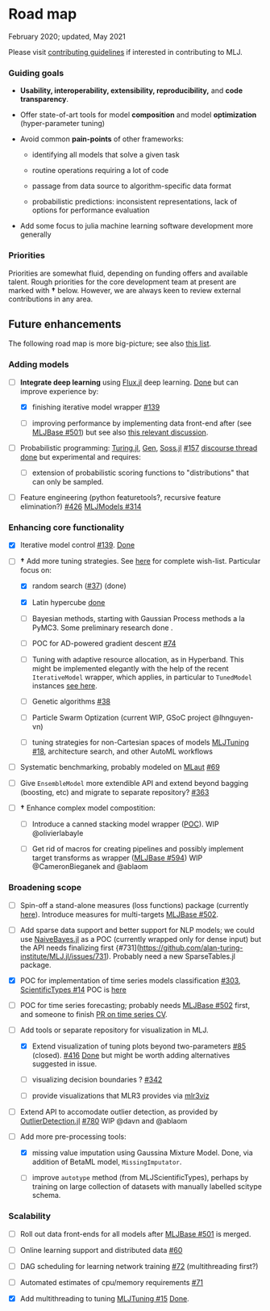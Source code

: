 # Road map

February 2020; updated, May 2021

Please visit [contributing guidelines](CONTRIBUTING.md) if interested
in contributing to MLJ.

### Guiding goals

-   **Usability, interoperability, extensibility, reproducibility,**
	and **code transparency**.

-   Offer state-of-art tools for model **composition** and model
	**optimization** (hyper-parameter tuning)

-   Avoid common **pain-points** of other frameworks:

	-   identifying all models that solve a given task

	-   routine operations requiring a lot of code

	-   passage from data source to algorithm-specific data format

	-   probabilistic predictions: inconsistent representations, lack
		of options for performance evaluation

-   Add some focus to julia machine learning software development more
	generally

### Priorities

Priorities are somewhat fluid, depending on funding offers and
available talent. Rough priorities for the core development team at
present are marked with **†** below. However, we are always keen to
review external contributions in any area.

## Future enhancements

The following road map is more big-picture; see also [this
list](https://github.com/alan-turing-institute/MLJ.jl/issues/673).


### Adding models

- [ ] **Integrate deep learning** using [Flux.jl](https://github.com/FluxML/Flux.jl.git) deep learning.  [Done](https://github.com/alan-turing-institute/MLJFlux.jl) but can
  improve experience by:
  
  - [x] finishing iterative model wrapper [#139](https://github.com/alan-turing-institute/MLJ.jl/issues/139)
  
  - [ ] improving performance by implementing data front-end after (see [MLJBase
  #501](https://github.com/alan-turing-institute/MLJBase.jl/pull/501)) but see also [this relevant discussion](https://github.com/FluxML/MLJFlux.jl/issues/97). 


-  [ ] Probabilistic programming:
   [Turing.jl](https://github.com/TuringLang/Turing.jl),
   [Gen](https://github.com/probcomp/Gen),
   [Soss.jl](https://github.com/cscherrer/Soss.jl.git)
   [#157](https://github.com/alan-turing-institute/MLJ.jl/issues/157)
   [discourse
   thread](https://discourse.julialang.org/t/ppl-connection-to-mlj-jl/28736)
   [done](https://github.com/tlienart/SossMLJ.jl) but experimental and
   requires:
   
   - [ ] extension of probabilistic scoring functions to
     "distributions" that can only be sampled.

-   [ ] Feature engineering (python featuretools?, recursive feature
	elimination?)
	[#426](https://github.com/alan-turing-institute/MLJ.jl/issues/426) [MLJModels #314](https://github.com/alan-turing-institute/MLJModels.jl/issues/314)


### Enhancing core functionality

-   [x] Iterative model control [#139](https://github.com/alan-turing-institute/MLJ.jl/issues/139). [Done](https://github.com/JuliaAI/MLJIteration.jl)

-   [ ] **†** Add more tuning
	strategies. See [here](https://github.com/alan-turing-institute/MLJTuning.jl#what-is-provided-here)
	for complete
	wish-list. Particular focus on:
	
	- [x] random search
	([#37](https://github.com/alan-turing-institute/MLJ.jl/issues/37))
	(done)
	
	- [x] Latin hypercube
      [done](https://github.com/alan-turing-institute/MLJTuning.jl/pull/96)
	
	- [ ] Bayesian methods, starting with Gaussian Process methods a
      la PyMC3. Some preliminary research done .
	
	- [ ] POC for AD-powered gradient descent [#74](https://github.com/alan-turing-institute/MLJ.jl/issues/74)
	
	- [ ] Tuning with adaptive resource allocation, as in
      Hyperband. This might be implemented elegantly with the help of
      the recent `IterativeModel` wrapper, which applies, in
      particular to `TunedModel` instances [see
      here](https://alan-turing-institute.github.io/MLJ.jl/dev/controlling_iterative_models/#Using-training-losses,-and-controlling-model-tuning).
	  
	- [ ] Genetic algorithms
[#38](https://github.com/alan-turing-institute/MLJ.jl/issues/38)

	- [ ] Particle Swarm Optization (current WIP, GSoC project @lhnguyen-vn)
	
	- [ ] tuning strategies for non-Cartesian spaces of models [MLJTuning
	#18](https://github.com/alan-turing-institute/MLJTuning.jl/issues/18), architecture search, and other AutoML workflows

- [ ]  Systematic benchmarking, probably modeled on
	[MLaut](https://arxiv.org/abs/1901.03678) [#69](https://github.com/alan-turing-institute/MLJ.jl/issues/74)

- [ ]   Give `EnsembleModel` more extendible API and extend beyond bagging
	(boosting, etc) and migrate to separate repository?
	[#363](https://github.com/alan-turing-institute/MLJ.jl/issues/363)

- [ ]  **†** Enhance complex model compostition: 

    - [ ] Introduce a canned
	stacking model wrapper ([POC](https://alan-turing-institute.github.io/DataScienceTutorials.jl/getting-started/stacking/)). WIP @olivierlabayle
	
	- [ ] Get rid of macros for creating pipelines and possibly
	implement target transforms as wrapper ([MLJBase
	#594](https://github.com/alan-turing-institute/MLJ.jl/issues/594))
	WIP @CameronBieganek and @ablaom


### Broadening scope

- [ ]  Spin-off a stand-alone measures (loss functions) package
	(currently
	[here](https://github.com/alan-turing-institute/MLJBase.jl/tree/master/src/measures)). Introduce
	measures for multi-targets [MLJBase
	#502](https://github.com/alan-turing-institute/MLJBase.jl/issues/502).

- [ ] Add sparse data support and better support for NLP models; we
	could use [NaiveBayes.jl](https://github.com/dfdx/NaiveBayes.jl)
	as a POC (currently wrapped only for dense input) but the API
	needs finalizing first
	{#731](https://github.com/alan-turing-institute/MLJ.jl/issues/731). Probably
	need a new SparseTables.jl package.

- [x] POC for implementation of time series models classification
	[#303](https://github.com/alan-turing-institute/MLJ.jl/issues/303),
	[ScientificTypes #14](https://github.com/alan-turing-institute/ScientificTypes.jl/issues/14) POC is [here](https://github.com/alan-turing-institute/TimeSeriesClassification.jl)

- [ ]   POC for time series forecasting; probably needs [MLJBase
	#502](https://github.com/alan-turing-institute/MLJBase.jl/issues/502)
	first, and someone to finish [PR on time series
	CV](https://github.com/alan-turing-institute/MLJBase.jl/pull/331).
	
- [ ]   Add tools or separate repository for visualization in MLJ. 

    - [x] Extend visualization of tuning plots beyond two-parameters
	[#85](https://github.com/alan-turing-institute/MLJ.jl/issues/85)
	(closed).
	[#416](https://github.com/alan-turing-institute/MLJ.jl/issues/416)
	[Done](https://github.com/alan-turing-institute/MLJTuning.jl/pull/121) but might be worth adding alternatives suggested in issue.
	
	- [ ] visualizing decision boundaries ? [#342](https://github.com/alan-turing-institute/MLJ.jl/issues/342)
	
	- [ ] provide visualizations that MLR3 provides via [mlr3viz](https://github.com/mlr-org/mlr3viz)
	
- [ ] Extend API to accomodate outlier detection, as provided by [OutlierDetection.jl](https://github.com/davnn/OutlierDetection.jl) [#780](https://github.com/alan-turing-institute/MLJ.jl/issues/780) WIP @davn and @ablaom

- [ ] Add more pre-processing tools:

  - [x] missing value imputation using Gaussina Mixture Model. Done,
    via addition of BetaML model, `MissingImputator`.
	
  - [ ] improve `autotype` method (from MLJScientificTypes), perhaps by
    training on large collection of datasets with manually labelled
    scitype schema.


### Scalability

- [ ]   Roll out data front-ends for all models after  [MLJBase
  #501](https://github.com/alan-turing-institute/MLJBase.jl/pull/501)
  is merged. 

- [ ]  Online learning support and distributed data
	[#60](https://github.com/alan-turing-institute/MLJ.jl/issues/60)

- [ ]  DAG scheduling for learning network training
	[#72](https://github.com/alan-turing-institute/MLJ.jl/issues/72)
	(multithreading first?)

- [ ]  Automated estimates of cpu/memory requirements
	[#71](https://github.com/alan-turing-institute/MLJ.jl/issues/71)

- [x] Add multithreading to tuning [MLJTuning
  #15](https://github.com/alan-turing-institute/MLJTuning.jl/issues/15)
  [Done](https://github.com/alan-turing-institute/MLJTuning.jl/pull/42).

